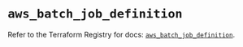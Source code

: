 # `aws_batch_job_definition`

Refer to the Terraform Registry for docs: [`aws_batch_job_definition`](https://registry.terraform.io/providers/hashicorp/aws/5.48.0/docs/resources/batch_job_definition).
